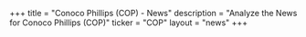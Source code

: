 +++
title = "Conoco Phillips (COP) - News"
description = "Analyze the News for Conoco Phillips (COP)"
ticker = "COP"
layout = "news"
+++


